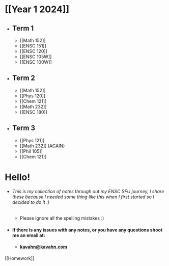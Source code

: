 # [[Year 1 2024]]
- ## Term 1
	- [[Math 152]]
	- [[ENSC 151]]
	- [[ENSC 120]]
	- [[ENSC 105W]]
	- [[ENSC 100W]]
- ## Term 2
	- [[Math 152]]
	- [[Phys 120]]
	- [[Chem 121]]
	- [[Math 232]]
	- [[ENSC 180]]
- ## Term 3
	- [[Phys 121]]
	- [[Math 232]] (AGAIN)
	- [[Phil 105]]
	- [[Chem 121]]
# Hello!
- ###### This is my collection of notes through out my ENSC SFU journey, I share these because I needed some thing like this when I first started so I decided to do it :) 
	- Please ignore all the spelling mistakes :)
- #### If there is any issues with any notes, or you have any questions shoot me an email at:
	- #### kavahn@kavahn.com 


[[Homework]]


